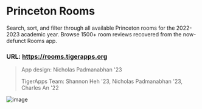 # Princeton Rooms
Search, sort, and filter through all available Princeton rooms for the 2022-2023 academic year. Browse 1500+ room reviews recovered from the now-defunct Rooms app.

### URL: https://rooms.tigerapps.org

> App design: Nicholas Padmanabhan '23
> 
> TigerApps Team: Shannon Heh '23, Nicholas Padmanabhan '23, Charles An '22

![image](https://user-images.githubusercontent.com/13815069/160678012-755c079d-486e-43c3-8ddb-ba16ba3cd754.png)
